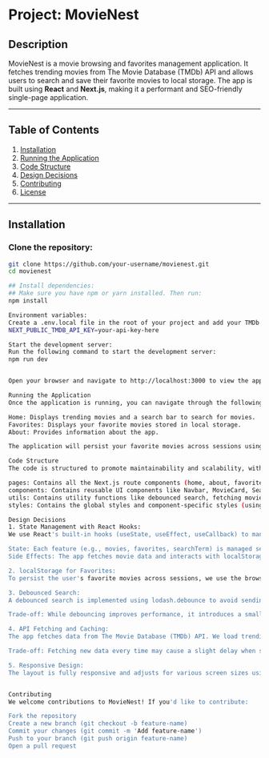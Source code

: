 # Project: MovieNest

## Description
MovieNest is a movie browsing and favorites management application. It fetches trending movies from The Movie Database (TMDb) API and allows users to search and save their favorite movies to local storage. The app is built using **React** and **Next.js**, making it a performant and SEO-friendly single-page application.

---

## Table of Contents
1. [Installation](#installation)
2. [Running the Application](#running-the-application)
3. [Code Structure](#code-structure)
4. [Design Decisions](#design-decisions)
5. [Contributing](#contributing)
6. [License](#license)

---

## Installation

### Clone the repository:
```bash
git clone https://github.com/your-username/movienest.git
cd movienest

## Install dependencies:
## Make sure you have npm or yarn installed. Then run:
npm install

Environment variables:
Create a .env.local file in the root of your project and add your TMDb API key:
NEXT_PUBLIC_TMDB_API_KEY=your-api-key-here

Start the development server:
Run the following command to start the development server:
npm run dev


Open your browser and navigate to http://localhost:3000 to view the application.

Running the Application
Once the application is running, you can navigate through the following sections:

Home: Displays trending movies and a search bar to search for movies.
Favorites: Displays your favorite movies stored in local storage.
About: Provides information about the app.

The application will persist your favorite movies across sessions using localStorage.

Code Structure
The code is structured to promote maintainability and scalability, with the following key components:

pages: Contains all the Next.js route components (home, about, favorite).
components: Contains reusable UI components like Navbar, MovieCard, SearchBar, and FavoriteButton.
utils: Contains utility functions like debounced search, fetching movies, and managing localStorage.
styles: Contains the global styles and component-specific styles (using Tailwind CSS).

Design Decisions
1. State Management with React Hooks:
We use React's built-in hooks (useState, useEffect, useCallback) to manage state and side effects. This approach avoids the need for external state management libraries like Redux, keeping the app lightweight and simple.

State: Each feature (e.g., movies, favorites, searchTerm) is managed separately using useState.
Side Effects: The app fetches movie data and interacts with localStorage using useEffect.

2. localStorage for Favorites:
To persist the user's favorite movies across sessions, we use the browser's localStorage. This choice simplifies the implementation without requiring backend storage. The trade-off is that localStorage has a limited storage capacity (5MB), which may not be suitable for larger-scale applications.

3. Debounced Search:
A debounced search is implemented using lodash.debounce to avoid sending requests to the TMDb API for each keystroke. This reduces the number of API calls and improves performance.

Trade-off: While debouncing improves performance, it introduces a small delay in user experience, which may feel less responsive, but this is an acceptable trade-off to prevent excessive API calls.

4. API Fetching and Caching:
The app fetches data from The Movie Database (TMDb) API. We load trending movies by default and support movie search functionality. Each search or page scroll fetches new data, and the results are appended to the current list. We ensure the movie data is cached in localStorage for the current session.

Trade-off: Fetching new data every time may cause a slight delay when scrolling. This could be improved with better caching strategies or pagination.

5. Responsive Design:
The layout is fully responsive and adjusts for various screen sizes using Tailwind CSS's utility-first classes. This ensures that the application looks good on all devices, from mobile phones to large desktop screens.


Contributing
We welcome contributions to MovieNest! If you'd like to contribute:

Fork the repository
Create a new branch (git checkout -b feature-name)
Commit your changes (git commit -m 'Add feature-name')
Push to your branch (git push origin feature-name)
Open a pull request


